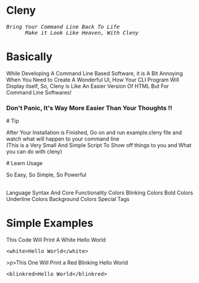 # Cleny
<pre><em>Bring Your Command Line Back To Life
      Make it Look Like Heaven, With Cleny</em></pre>
# Basically
<p>While Developing A Command Line Based Software, it is A Bit Annoying When You Need to Create A Wonderful UI, How Your CLI Program Will Display itself, So, Cleny is Like An Easier Version Of HTML But For Command Line Softwares!</p>
<h3>Don't Panic, It's Way More Easier Than Your Thoughts !!</h3>
# Tip
<p>After Your Installation is Finished, Go on and run example.cleny file and watch what will happen to your command line<br>(This is a Very Small And Simple Script To Show off things to you and What you can do with cleny)</p>
# Learn Usage
<p>So Easy, So Simple, So Powerful</p><br>
<a>Language Syntax And Core Functionality</a>
<a>Colors</a>
<a>Blinking Colors</a>
<a>Bold Colors</a>
<a>Underline Colors</a>
<a>Background Colors</a>
<a>Special Tags</a>

# Simple Examples
<p>This Code Will Print A White Hello World</p>
<pre>&ltwhite&gtHello World&lt/white&gt</pre>
>p>This One Will Print a Red Blinking Hello World</p>
<pre>&ltblinkred&gtHello World&lt/blinkred&gt</pre>
